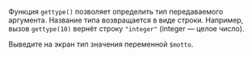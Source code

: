
Функция `gettype()` позволяет определить тип передаваемого аргумента. Название типа возвращается в виде строки. Например, вызов `gettype(10)` вернёт строку `"integer"` (integer — целое число).

Выведите на экран тип значения переменной `$motto`.
